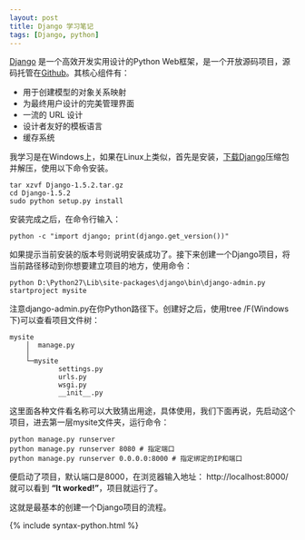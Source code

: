```yaml
---
layout: post
title: Django 学习笔记
tags: [Django, python]
---
```

[Django](https://www.djangoproject.com/) 是一个高效开发实用设计的Python Web框架，是一个开放源码项目，源码托管在[Github](https://github.com/django/django)。其核心组件有：

* 用于创建模型的对象关系映射
* 为最终用户设计的完美管理界面
* 一流的 URL 设计
* 设计者友好的模板语言
* 缓存系统

我学习是在Windows上，如果在Linux上类似，首先是安装，[下载Django](https://www.djangoproject.com/download/)压缩包并解压，使用以下命令安装。

	tar xzvf Django-1.5.2.tar.gz
	cd Django-1.5.2
	sudo python setup.py install

安装完成之后，在命令行输入：

	python -c "import django; print(django.get_version())"

如果提示当前安装的版本号则说明安装成功了。接下来创建一个Django项目，将当前路径移动到你想要建立项目的地方，使用命令：
<!--break-->

	python D:\Python27\Lib\site-packages\django\bin\django-admin.py startproject mysite

注意django-admin.py在你Python路径下。创建好之后，使用tree /F(Windows下)可以查看项目文件树：

	mysite
	    │  manage.py
	    │
	    └─mysite
	            settings.py
	            urls.py
	            wsgi.py
	            __init__.py

这里面各种文件看名称可以大致猜出用途，具体使用，我们下面再说，先启动这个项目，进去第一层mysite文件夹，运行命令：

	python manage.py runserver
	python manage.py runserver 8080 # 指定端口
	python manage.py runserver 0.0.0.0:8000 # 指定绑定的IP和端口

便启动了项目，默认端口是8000，在浏览器输入地址： http://localhost:8000/ 就可以看到 **“It worked!”**，项目就运行了。

这就是最基本的创建一个Django项目的流程。

{% include syntax-python.html %}
<pre class="brush: python;">
</pre>

